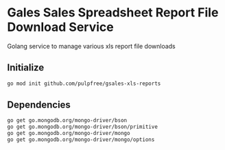 # Gales Sales Spreadsheet Report File Download Service

Golang service to manage various xls report file downloads

## Initialize

``` bash
go mod init github.com/pulpfree/gsales-xls-reports
```

## Dependencies

``` bash
go get go.mongodb.org/mongo-driver/bson
go get go.mongodb.org/mongo-driver/bson/primitive
go get go.mongodb.org/mongo-driver/mongo
go get go.mongodb.org/mongo-driver/mongo/options
```

